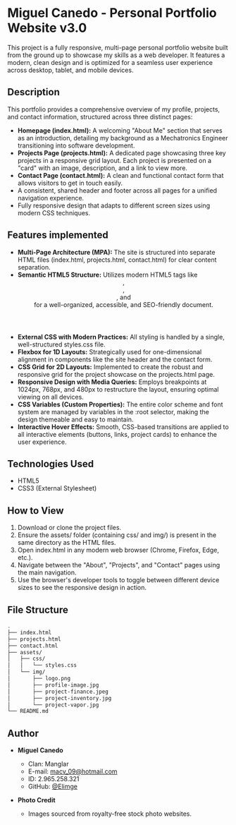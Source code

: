 # Miguel Canedo - Personal Portfolio Website v3.0

This project is a fully responsive, multi-page personal portfolio website built from the ground up to showcase my skills as a web developer. It features a modern, clean design and is optimized for a seamless user experience across desktop, tablet, and mobile devices.

## Description

This portfolio provides a comprehensive overview of my profile, projects, and contact information, structured across three distinct pages:

* **Homepage (index.html):** A welcoming "About Me" section that serves as an introduction, detailing my background as a Mechatronics Engineer transitioning into software development.
* **Projects Page (projects.html):** A dedicated page showcasing three key projects in a responsive grid layout. Each project is presented on a "card" with an image, description, and a link to view more.
* **Contact Page (contact.html):** A clean and functional contact form that allows visitors to get in touch easily.
* A consistent, shared header and footer across all pages for a unified navigation experience.
* Fully responsive design that adapts to different screen sizes using modern CSS techniques.

## Features implemented

* **Multi-Page Architecture (MPA):** The site is structured into separate HTML files (index.html, projects.html, contact.html) for clear content separation.
* **Semantic HTML5 Structure:** Utilizes modern HTML5 tags like <header>, <main>, <section>, and <article> for a well-organized, accessible, and SEO-friendly document.
* **External CSS with Modern Practices:** All styling is handled by a single, well-structured styles.css file.
* **Flexbox for 1D Layouts:** Strategically used for one-dimensional alignment in components like the site header and the contact form.
* **CSS Grid for 2D Layouts:** Implemented to create the robust and responsive grid for the project showcase on the projects.html page.
* **Responsive Design with Media Queries:** Employs breakpoints at 1024px, 768px, and 480px to restructure the layout, ensuring optimal viewing on all devices.
* **CSS Variables (Custom Properties):** The entire color scheme and font system are managed by variables in the :root selector, making the design themeable and easy to maintain.
* **Interactive Hover Effects:** Smooth, CSS-based transitions are applied to all interactive elements (buttons, links, project cards) to enhance the user experience.

## Technologies Used

*   HTML5
*   CSS3 (External Stylesheet)

## How to View

1. Download or clone the project files.
2. Ensure the assets/ folder (containing css/ and img/) is present in the same directory as the HTML files.
3. Open index.html in any modern web browser (Chrome, Firefox, Edge, etc.).
4. Navigate between the "About", "Projects", and "Contact" pages using the main navigation.
5. Use the browser's developer tools to toggle between different device sizes to see the responsive design in action.

## File Structure
```bash 
.
├── index.html
├── projects.html
├── contact.html
├── assets/
│   ├── css/
│   │   └── styles.css
│   └── img/
│       ├── logo.png
│       ├── profile-image.jpg
│       ├── project-finance.jpeg
│       ├── project-inventory.jpg
│       └── project-vapor.jpg
└── README.md
```
## Author

*   **Miguel Canedo**
    *   Clan: Manglar    
    *   E-mail: macv_09@hotmail.com
    *   ID: 2.965.258.321
    *   GitHub: [@Elimge](https://github.com/Elimge) 

*  **Photo Credit**
    *   Images sourced from royalty-free stock photo websites.
